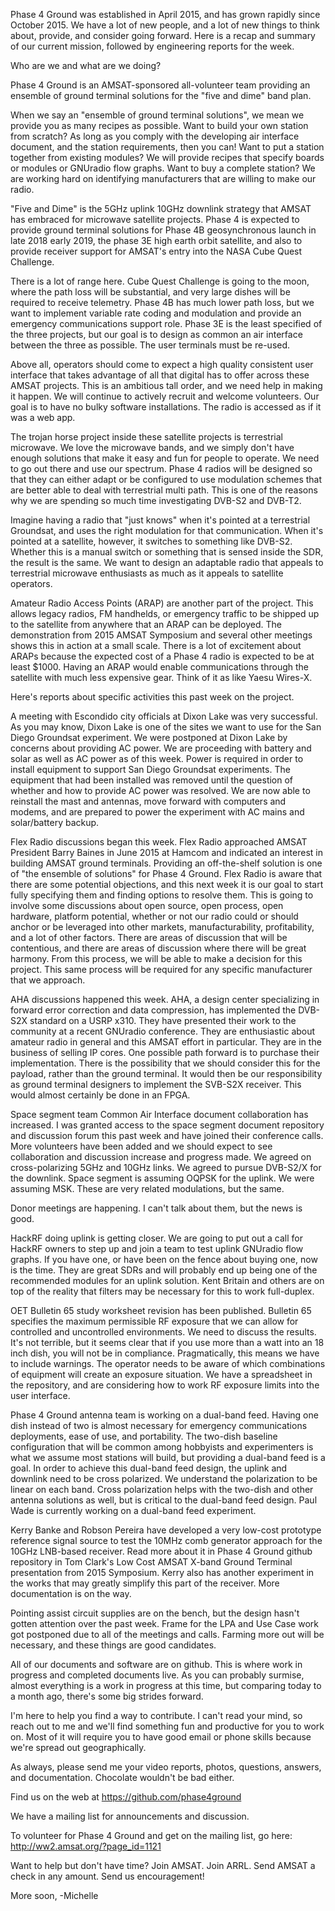 Phase 4 Ground was established in April 2015, and has grown rapidly since October 2015. We have a lot of new people, and a lot of new things to think about, provide, and consider going forward. Here is a recap and summary of our current mission, followed by engineering reports for the week. 

Who are we and what are we doing?

Phase 4 Ground is an AMSAT-sponsored all-volunteer team providing an ensemble of ground terminal solutions for the "five and dime" band plan. 

When we say an "ensemble of ground terminal solutions", we mean we provide you as many recipes as possible. Want to build your own station from scratch? As long as you comply with the developing air interface document, and the station requirements, then you can! Want to put a station together from existing modules? We will provide recipes that specify boards or modules or GNUradio flow graphs. Want to buy a complete station? We are working hard on identifying manufacturers that are willing to make our radio.

"Five and Dime" is the 5GHz uplink 10GHz downlink strategy that AMSAT has embraced for microwave satellite projects. Phase 4 is expected to provide ground terminal solutions for Phase 4B geosynchronous launch in late 2018 early 2019, the phase 3E high earth orbit satellite, and also to provide receiver support for AMSAT's entry into the NASA Cube Quest Challenge. 

There is a lot of range here. Cube Quest Challenge is going to the moon, where the path loss will be substantial, and very large dishes will be required to receive telemetry. Phase 4B has much lower path loss, but we want to implement variable rate coding and modulation and provide an emergency communications support role. Phase 3E is the least specified of the three projects, but our goal is to design as common an air interface between the three as possible. The user terminals must be re-used.

Above all, operators should come to expect a high quality consistent user interface that takes advantage of all that digital has to offer across these AMSAT projects. This is an ambitious tall order, and we need help in making it happen. We will continue to actively recruit and welcome volunteers. Our goal is to have no bulky software installations. The radio is accessed as if it was a web app. 

The trojan horse project inside these satellite projects is terrestrial microwave. We love the microwave bands, and we simply don't have enough solutions that make it easy and fun for people to operate. We need to go out there and use our spectrum. Phase 4 radios will be designed so that they can either adapt or be configured to use modulation schemes that are better able to deal with terrestrial multi path. This is one of the reasons why we are spending so much time investigating DVB-S2 and DVB-T2. 

Imagine having a radio that "just knows" when it's pointed at a terrestrial Groundsat, and uses the right modulation for that communication. When it's pointed at a satellite, however, it switches to something like DVB-S2. Whether this is a manual switch or something that is sensed inside the SDR, the result is the same. We want to design an adaptable radio that appeals to terrestrial microwave enthusiasts as much as it appeals to satellite operators. 

Amateur Radio Access Points (ARAP) are another part of the project. This allows legacy radios, FM handhelds, or emergency traffic to be shipped up to the satellite from anywhere that an ARAP can be deployed. The demonstration from 2015 AMSAT Symposium and several other meetings shows this in action at a small scale. There is a lot of excitement about ARAPs because the expected cost of a Phase 4 radio is expected to be at least $1000. Having an ARAP would enable communications through the satellite with much less expensive gear. Think of it as like Yaesu Wires-X. 

Here's reports about specific activities this past week on the project. 

A meeting with Escondido city officials at Dixon Lake was very successful. As you may know, Dixon Lake is one of the sites we want to use for the San Diego Groundsat experiment. We were postponed at Dixon Lake by concerns about providing AC power. We are proceeding with battery and solar as well as AC power as of this week. Power is required in order to install equipment to support San Diego Groundsat experiments. The equipment that had been installed was removed until the question of whether and how to provide AC power was resolved. We are now able to reinstall the mast and antennas, move forward with computers and modems, and are prepared to power the experiment with AC mains and solar/battery backup.

Flex Radio discussions began this week. Flex Radio approached AMSAT President Barry Baines in June 2015 at Hamcom and indicated an interest in building AMSAT ground terminals. Providing an off-the-shelf solution is one of "the ensemble of solutions" for Phase 4 Ground. Flex Radio is aware that there are some potential objections, and this next week it is our goal to start fully specifying them and finding options to resolve them. This is going to involve some discussions about open source, open process, open hardware, platform potential, whether or not our radio could or should anchor or be leveraged into other markets, manufacturability, profitability, and a lot of other factors. There are areas of discussion that will be contentious, and there are areas of discussion where there will be great harmony. From this process, we will be able to make a decision for this project. This same process will be required for any specific manufacturer that we approach. 

AHA discussions happened this week. AHA, a design center specializing in forward error correction and data compression, has implemented the DVB-S2X standard on a USRP x310. They have presented their work to the community at a recent GNUradio conference. They are enthusiastic about amateur radio in general and this AMSAT effort in particular. They are in the business of selling IP cores. One possible path forward is to purchase their implementation. There is the possibility that we should consider this for the payload, rather than the ground terminal. It would then be our responsibility as ground terminal designers to implement the SVB-S2X receiver. This would almost certainly be done in an FPGA.

Space segment team Common Air Interface document collaboration has increased. I was granted access to the space segment document repository and discussion forum this past week and have joined their conference calls. More volunteers have been added and we should expect to see collaboration and discussion increase and progress made. We agreed on cross-polarizing 5GHz and 10GHz links. We agreed to pursue DVB-S2/X for the downlink. Space segment is assuming OQPSK for the uplink. We were assuming MSK. These are very related modulations, but the same. 

Donor meetings are happening. I can't talk about them, but the news is good. 

HackRF doing uplink is getting closer. We are going to put out a call for HackRF owners to step up and join a team to test uplink GNUradio flow graphs. If you have one, or have been on the fence about buying one, now is the time. They are great SDRs and will probably end up being one of the recommended modules for an uplink solution. Kent Britain and others are on top of the reality that filters may be necessary for this to work full-duplex. 

OET Bulletin 65 study worksheet revision has been published. Bulletin 65 specifies the maximum permissible RF exposure that we can allow for controlled and uncontrolled environments. We need to discuss the results. It's not terrible, but it seems clear that if you use more than a watt into an 18 inch dish, you will not be in compliance. Pragmatically, this means we have to include warnings. The operator needs to be aware of which combinations of equipment will create an exposure situation. We have a spreadsheet in the repository, and are considering how to work RF exposure limits into the user interface. 

Phase 4 Ground antenna team is working on a dual-band feed. Having one dish instead of two is almost necessary for emergency communications deployments, ease of use, and portability. The two-dish baseline configuration that will be common among hobbyists and experimenters is what we assume most stations will build, but providing a dual-band feed is a goal. In order to achieve this dual-band feed design, the uplink and downlink need to be cross polarized. We understand the polarization to be linear on each band. Cross polarization helps with the two-dish and other antenna solutions as well, but is critical to the dual-band feed design. Paul Wade is currently working on a dual-band feed experiment. 

Kerry Banke and Robson Pereira have developed a very low-cost prototype reference signal source to test the 10MHz comb generator approach for the 10GHz LNB-based receiver. Read more about it in Phase 4 Ground github repository in Tom Clark's Low Cost AMSAT X-band Ground Terminal presentation from 2015 Symposium. Kerry also has another experiment in the works that may greatly simplify this part of the receiver. More documentation is on the way. 

Pointing assist circuit supplies are on the bench, but the design hasn't gotten attention over the past week. Frame for the LPA and Use Case work got postponed due to all of the meetings and calls. Farming more out will be necessary, and these things are good candidates.

All of our documents and software are on github. This is where work in progress and completed documents live. As you can probably surmise, almost everything is a work in progress at this time, but comparing today to a month ago, there's some big strides forward. 

I'm here to help you find a way to contribute. I can't read your mind, so reach out to me and we'll find something fun and productive for you to work on. Most of it will require you to have good email or phone skills because we're spread out geographically. 

As always, please send me your video reports, photos, questions, answers, and documentation. Chocolate wouldn't be bad either. 

Find us on the web at https://github.com/phase4ground

We have a mailing list for announcements and discussion.

To volunteer for Phase 4 Ground and get on the mailing list, go here:
http://ww2.amsat.org/?page_id=1121

Want to help but don't have time? Join AMSAT. Join ARRL. Send AMSAT a check in any amount. Send us encouragement! 

More soon,
-Michelle